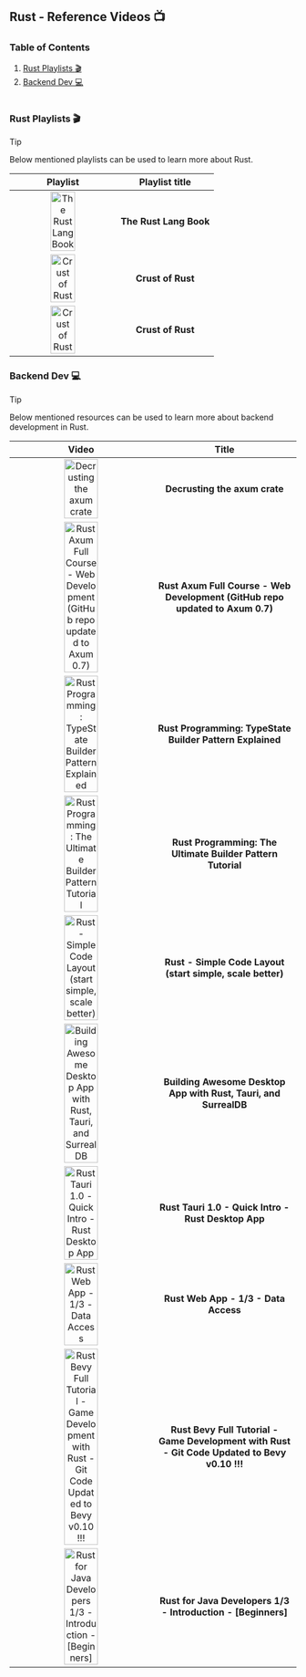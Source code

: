 ## Rust - Reference Videos :tv:

### Table of Contents

1. [Rust Playlists :clapper:](#rust-playlists-clapper)
1. [Backend Dev :computer:](#backend-dev-computer)

#

### Rust Playlists :clapper:

> [!TIP]
> Below mentioned playlists can be used to learn more about Rust.

| Playlist | Playlist title |
| :----: | :---: |
| <a href="https://www.youtube.com/watch?v=OX9HJsJUDxA&list=PLai5B987bZ9CoVR-QEIN9foz4QCJ0H2Y8"><img alt="The Rust Lang Book" src="https://img.youtube.com/vi/OX9HJsJUDxA/0.jpg" width="50%" ></a> | **The Rust Lang Book** |
| <a href="https://www.youtube.com/watch?v=rAl-9HwD858&list=PLqbS7AVVErFiWDOAVrPt7aYmnuuOLYvOa"><img alt="Crust of Rust" src="https://img.youtube.com/vi/rAl-9HwD858/0.jpg" width="50%" ></a> | **Crust of Rust** |
| <a href="https://www.youtube.com/watch?v=BI_bHCGRgMY&list=PLqbS7AVVErFirH9armw8yXlE6dacF-A6z"><img alt="Crust of Rust" src="https://img.youtube.com/vi/BI_bHCGRgMY/0.jpg" width="50%" ></a> | **Crust of Rust** |


### Backend Dev :computer:

> [!TIP]
> Below mentioned resources can be used to learn more about backend development in Rust.

| Video | Title |
| :----: | :---: |
| <a href="https://www.youtube.com/watch?v=Wnb_n5YktO8"><img alt="Decrusting the axum crate" src="https://img.youtube.com/vi/Wnb_n5YktO8/0.jpg" width="50%" ></a> | **Decrusting the axum crate** |
| <a href="https://www.youtube.com/watch?v=XZtlD_m59sM"><img alt="Rust Axum Full Course - Web Development (GitHub repo updated to Axum 0.7)" src="https://img.youtube.com/vi/XZtlD_m59sM/0.jpg" width="50%" ></a> | **Rust Axum Full Course - Web Development (GitHub repo updated to Axum 0.7)** |
| <a href="https://www.youtube.com/watch?v=pwmIQzLuYl0"><img alt="Rust Programming: TypeState Builder Pattern Explained" src="https://img.youtube.com/vi/pwmIQzLuYl0/0.jpg" width="50%" ></a> | **Rust Programming: TypeState Builder Pattern Explained** |
| <a href="https://www.youtube.com/watch?v=Z_3WOSiYYFY"><img alt="Rust Programming: The Ultimate Builder Pattern Tutorial" src="https://img.youtube.com/vi/Z_3WOSiYYFY/0.jpg" width="50%" ></a> | **Rust Programming: The Ultimate Builder Pattern Tutorial** |
| <a href="https://www.youtube.com/watch?v=oxx7MmN4Ib0"><img alt="Rust - Simple Code Layout (start simple, scale better)" src="https://img.youtube.com/vi/oxx7MmN4Ib0/0.jpg" width="50%" ></a> | **Rust - Simple Code Layout (start simple, scale better)** |
| <a href="https://www.youtube.com/watch?v=kRoGYgAuZQE"><img alt="Building Awesome Desktop App with Rust, Tauri, and SurrealDB" src="https://img.youtube.com/vi/BY_ZjPGqJJk/0.jpg" width="50%" ></a> | **Building Awesome Desktop App with Rust, Tauri, and SurrealDB** |
| <a href="https://www.youtube.com/watch?v=kRoGYgAuZQE"><img alt="Rust Tauri 1.0 - Quick Intro - Rust Desktop App" src="https://img.youtube.com/vi/kRoGYgAuZQE/0.jpg" width="50%" ></a> | **Rust Tauri 1.0 - Quick Intro - Rust Desktop App** |
| <a href="https://www.youtube.com/watch?v=VIig9IcQ-w8"><img alt="Rust Web App - 1/3 - Data Access" src="https://img.youtube.com/vi/VIig9IcQ-w8/0.jpg" width="50%" ></a> | **Rust Web App - 1/3 - Data Access** |
| <a href="https://www.youtube.com/watch?v=j7qHwb7geIM"><img alt="Rust Bevy Full Tutorial - Game Development with Rust - Git Code Updated to Bevy v0.10 !!!" src="https://img.youtube.com/vi/j7qHwb7geIM/0.jpg" width="50%" ></a> | **Rust Bevy Full Tutorial - Game Development with Rust - Git Code Updated to Bevy v0.10 !!!** |
| <a href="https://www.youtube.com/watch?v=iFdh4sPC5Tg"><img alt="Rust for Java Developers 1/3 - Introduction - [Beginners]" src="https://img.youtube.com/vi/iFdh4sPC5Tg/0.jpg" width="50%" ></a> | **Rust for Java Developers 1/3 - Introduction - [Beginners]** |
